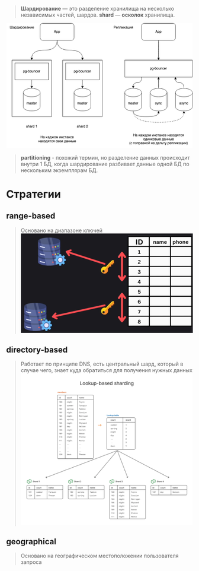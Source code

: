> **Шардирование** — это разделение хранилища на несколько независимых частей, шардов. 
> **shard** — **осколок** хранилища.

![3df3170493c064434109655e7b9c58c4](image-storage/3df3170493c064434109655e7b9c58c4.png)

> **partitioning** - похожий термин, но разделение данных происходит внутри 1 БД, когда шардирование разбивает данные одной БД по нескольким экземплярам БД.

# Стратегии
## range-based
> Основано на диапазоне ключей
![Pasted image 20241027140222](image-storage/Pasted%20image%2020241027140222.png)
## directory-based
> Работает по принципе DNS, есть центральный шард, который в случае чего, знает куда обратиться для получения нужных данных
![lookup-based-sharding](image-storage/lookup-based-sharding.webp)
## geographical
> Основано на географическом местоположении пользователя запроса